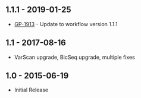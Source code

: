 ## 1.1.1 - 2019-01-25
- [GP-1913](https://jira.oicr.on.ca/browse/GP-1913) - Update to workflow version 1.1.1
## 1.1 - 2017-08-16
- VarScan upgrade, BicSeq upgrade, multiple fixes
## 1.0 - 2015-06-19
 - Initial Release
